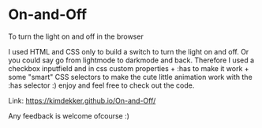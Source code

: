 # On-and-Off
To turn the light on and off in the browser

I used HTML and CSS only to build a switch to turn the light on and off. Or you could say go from lightmode to darkmode and back. 
Therefore I used a checkbox inputfield and in css custom properties + :has to make it work + some "smart" CSS selectors to make the cute little animation work with the :has selector :) enjoy and feel free to check out the code.

Link:
<a href="https://kimdekker.github.io/On-and-Off/"> https://kimdekker.github.io/On-and-Off/ </a>

Any feedback is welcome ofcourse :)
